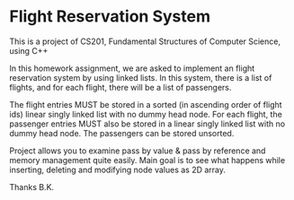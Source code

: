 Flight Reservation System 
=========================

This is a project of CS201, Fundamental Structures of Computer Science, using C++

In this homework assignment, we are asked to implement an flight reservation system by using linked
lists. In this system, there is a list of flights, and for each flight, there will be a list of passengers. 

The flight entries MUST be stored in a sorted (in ascending order of flight ids) linear singly linked list with no
dummy head node. For each flight, the passenger entries MUST also be stored in a linear singly linked list
with no dummy head node. The passengers can be stored unsorted.

Project allows you to examine pass by value & pass by reference and memory management quite easily.
Main goal is to see what happens while inserting, deleting and modifying node values as 2D array.

Thanks
B.K.
